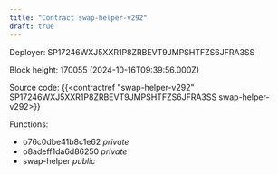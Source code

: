 ```yaml
---
title: "Contract swap-helper-v292"
draft: true
---
```

Deployer: SP17246WXJ5XXR1P8ZRBEVT9JMPSHTFZS6JFRA3SS


 



Block height: 170055 (2024-10-16T09:39:56.000Z)

Source code: {{<contractref "swap-helper-v292" SP17246WXJ5XXR1P8ZRBEVT9JMPSHTFZS6JFRA3SS swap-helper-v292>}}

Functions:

* o76c0dbe41b8c1e62 _private_
* o8adeff1da6d86250 _private_
* swap-helper _public_
